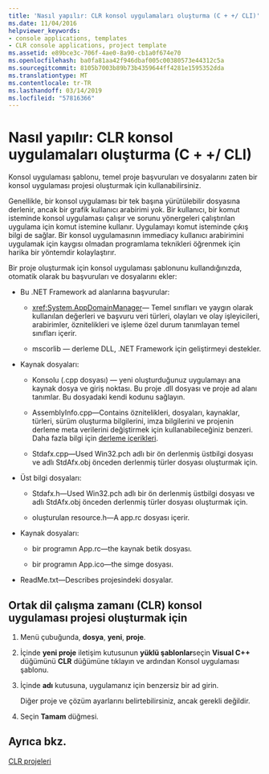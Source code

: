 ```yaml
---
title: 'Nasıl yapılır: CLR konsol uygulamaları oluşturma (C + +/ CLI)'
ms.date: 11/04/2016
helpviewer_keywords:
- console applications, templates
- CLR console applications, project template
ms.assetid: e89bce3c-706f-4ae0-8a90-cb1a0f674e70
ms.openlocfilehash: ba0fa81aa42f946dbaf005c00380573e44312c5a
ms.sourcegitcommit: 8105b7003b89b73b4359644ff4281e1595352dda
ms.translationtype: MT
ms.contentlocale: tr-TR
ms.lasthandoff: 03/14/2019
ms.locfileid: "57816366"
---
```

# <a name="how-to-create-clr-console-applications-ccli"></a>Nasıl yapılır: CLR konsol uygulamaları oluşturma (C + +/ CLI)

Konsol uygulaması şablonu, temel proje başvuruları ve dosyalarını zaten bir konsol uygulaması projesi oluşturmak için kullanabilirsiniz.

Genellikle, bir konsol uygulaması bir tek başına yürütülebilir dosyasına derlenir, ancak bir grafik kullanıcı arabirimi yok. Bir kullanıcı, bir komut isteminde konsol uygulaması çalışır ve sorunu yönergeleri çalıştırılan uygulama için komut istemine kullanır. Uygulamayı komut isteminde çıkış bilgi de sağlar. Bir konsol uygulamasının immediacy kullanıcı arabirimini uygulamak için kaygısı olmadan programlama teknikleri öğrenmek için harika bir yöntemdir kolaylaştırır.

Bir proje oluşturmak için konsol uygulaması şablonunu kullandığınızda, otomatik olarak bu başvuruları ve dosyalarını ekler:

- Bu .NET Framework ad alanlarına başvurular:

   - <xref:System.AppDomainManager>— Temel sınıfları ve yaygın olarak kullanılan değerleri ve başvuru veri türleri, olayları ve olay işleyicileri, arabirimler, öznitelikleri ve işleme özel durum tanımlayan temel sınıfları içerir.

   - mscorlib — derleme DLL, .NET Framework için geliştirmeyi destekler.

- Kaynak dosyaları:

   - Konsolu (.cpp dosyası) — yeni oluşturduğunuz uygulamayı ana kaynak dosya ve giriş noktası. Bu proje .dll dosyası ve proje ad alanı tanımlar. Bu dosyadaki kendi kodunu sağlayın.

   - AssemblyInfo.cpp—Contains öznitelikleri, dosyaları, kaynaklar, türleri, sürüm oluşturma bilgilerini, imza bilgilerini ve projenin derleme meta verilerini değiştirmek için kullanabileceğiniz benzeri. Daha fazla bilgi için [derleme içerikleri](/dotnet/framework/app-domains/assembly-contents).

   - Stdafx.cpp—Used Win32.pch adlı bir ön derlenmiş üstbilgi dosyası ve adlı StdAfx.obj önceden derlenmiş türler dosyası oluşturmak için.

- Üst bilgi dosyaları:

   - Stdafx.h—Used Win32.pch adlı bir ön derlenmiş üstbilgi dosyası ve adlı StdAfx.obj önceden derlenmiş türler dosyası oluşturmak için.

   - oluşturulan resource.h—A app.rc dosyası içerir.

- Kaynak dosyaları:

   - bir programın App.rc—the kaynak betik dosyası.

   - bir programın App.ico—the simge dosyası.

- ReadMe.txt—Describes projesindeki dosyalar.

## <a name="to-create-a-common-language-runtime-clr-console-app-project"></a>Ortak dil çalışma zamanı (CLR) konsol uygulaması projesi oluşturmak için

1. Menü çubuğunda, **dosya**, **yeni**, **proje**.

1. İçinde **yeni proje** iletişim kutusunun **yüklü şablonlar**seçin **Visual C++** düğümünü **CLR** düğümüne tıklayın ve ardından Konsol uygulaması şablonu.

1. İçinde **adı** kutusuna, uygulamanız için benzersiz bir ad girin.

   Diğer proje ve çözüm ayarlarını belirtebilirsiniz, ancak gerekli değildir.

1. Seçin **Tamam** düğmesi.

## <a name="see-also"></a>Ayrıca bkz.

[CLR projeleri](../build/reference/files-created-for-clr-projects.md)

